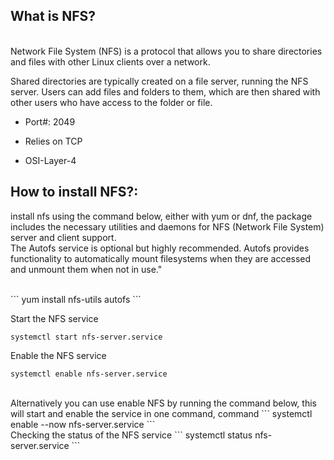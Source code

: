 <h2> What is NFS? </h2>
<br>
Network File System (NFS) is a protocol that allows you to share directories and files with other Linux clients over a network.

Shared directories are typically created on a file server, running the NFS server. Users can add files and folders to them, which are then shared with other users who have access to the folder or file.

- Port#: 2049

- Relies on TCP 

- OSI-Layer-4 


<h2> How to install NFS?:</h2>

install nfs using the command below, either with yum or dnf, the package includes the necessary utilities and daemons for NFS (Network File System) server and client support.
<br>
The Autofs service is optional but highly recommended. Autofs provides functionality to automatically mount filesystems when they are accessed and unmount them when not in use."

<br>
```
yum install nfs-utils autofs
```

Start the NFS service
<br>
```
systemctl start nfs-server.service 
```

Enable the NFS service
<br>
```
systemctl enable nfs-server.service
```

<br>
Alternatively you can use enable NFS by running the command below, this will start and enable the service in one command, command 
```
systemctl enable --now nfs-server.service
```

<br>
Checking the status of the NFS service
```
systemctl status nfs-server.service
```
